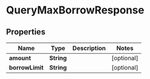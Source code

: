 

# QueryMaxBorrowResponse


## Properties

| Name | Type | Description | Notes |
|------------ | ------------- | ------------- | -------------|
|**amount** | **String** |  |  [optional] |
|**borrowLimit** | **String** |  |  [optional] |



